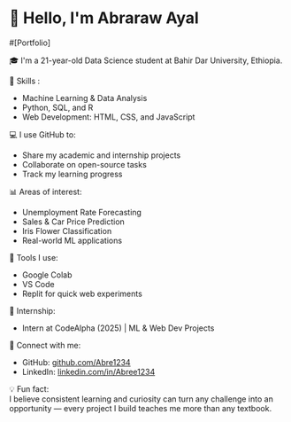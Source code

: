 # 👋 Hello, I'm Abraraw Ayal
#[Portfolio]

🎓 I'm a 21-year-old Data Science student at Bahir Dar University, Ethiopia.

🌱 Skills :
- Machine Learning & Data Analysis
- Python, SQL, and R
- Web Development: HTML, CSS, and JavaScript

💻 I use GitHub to:
- Share my academic and internship projects
- Collaborate on open-source tasks
- Track my learning progress

📊 Areas of interest:
- Unemployment Rate Forecasting
- Sales & Car Price Prediction
- Iris Flower Classification
- Real-world ML applications

📱 Tools I use:
- Google Colab 
- VS Code 
- Replit for quick web experiments

🧠 Internship:
- Intern at CodeAlpha (2025) | ML & Web Dev Projects

🔗 Connect with me:
- GitHub: [github.com/Abre1234](https://github.com/Abre1234)
- LinkedIn: [linkedin.com/in/Abree1234](https://linkedin.com/in/Abree1234)

💡 Fun fact:  
I believe consistent learning and curiosity can turn any challenge into an opportunity — every project I build teaches me more than any textbook.
